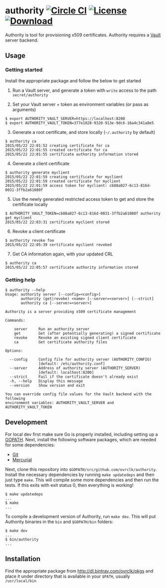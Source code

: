 # authority  [![Circle CI](https://circleci.com/gh/ovrclk/authority.svg?style=svg&circle-token=f69ab359eeea3f0c3c28624267062fbd11f1819f)](https://circleci.com/gh/ovrclk/authority) [![License](https://img.shields.io/badge/License-MPL2%20-blue.svg)](https://github.com/ovrclk/authority/raw/master/LICENSE) [![Download](https://api.bintray.com/packages/ovrclk/pkgs/authority/images/download.svg)](https://bintray.com/ovrclk/pkgs/authority/_latestVersion)

Authority is tool for provisioning x509 certificates. Authority requires a [Vault](https://www.vaultproject.io) server backend.

## Usage

### Getting started

Install the appropriate package and follow the below to get started

1. Run a Vault server, and generate a token with `write` access to the path `secret/authority`

2. Set your Vault server + token as environment variables (or pass as arguments)

  ```
  $ export AUTHORITY_VAULT_SERVER=https://localhost:8200
  $ export AUTHORITY_VAULT_TOKEN=377e1028-9320-913e-9dc6-16a4c341a8e5
  ```

3. Generate a root certificate, and store locally (`~/.authority` by default)

  ```
  $ authority ca
  2015/05/22 22:01:52 creating certificate for ca
  2015/05/22 22:01:55 created certificate for ca
  2015/05/22 22:01:55 certificate authority information stored
  ```

4. Generate a client certificate

  ```
  $ authority generate myclient
  2015/05/22 22:01:59 creating certificate for myclient
  2015/05/22 22:01:59 created certificate for myclient
  2015/05/22 22:01:59 access token for myclient: cb88a027-6c13-816d-0031-3ffb2a61080f
  ```

5. Use the newly generated restricted access token to get and store the certificate locally

  ```
  $ AUTHORITY_VAULT_TOKEN=cb88a027-6c13-816d-0031-3ffb2a61080f authority get myclient
  2015/05/22 22:03:31 certificate myclient stored
  ```

6. Revoke a client certificate

  ```
  $ authority revoke foo
  2015/05/22 22:05:39 certificate myclient revoked
  ```

7. Get CA information again, with your updated CRL

  ```
  $ authority ca
  2015/05/22 22:05:57 certificate authority information stored
  ```

### Getting help

```
$ authority --help
Usage: authority server [--config=<config>]
       authority (get|revoke) <name> [--server=<server>] [--strict]
       authority ca [--server=<server>]

Authority is a server providing x509 certificate management

Commands:

    server     Run an authority server
    get        Get (after potentially generating) a signed certificate
    revoke     Revoke an existing signed client certificate
    ca         Get certificate authority files

Options:

  --config     Config file for authority server (AUTHORITY_CONFIG)
               [default: /etc/authority.conf]
  --server     Address of authority server (AUTHORITY_SERVER)
               [default: localhost:8200]
  --strict     Fail if the certificate doesn't already exist
  -h, --help   Display this message
  --version    Show version and exit

You can override config file values for the Vault backend with the following
environment variables: AUTHORITY_VAULT_SERVER and AUTHORITY_VAULT_TOKEN
```

## Development

For local dev first make sure Go is properly installed, including setting up a [GOPATH](http://golang.org/doc/code.html#GOPATH). Next, install the following software packages, which are needed for some dependencies:

- [Git](http://git-scm.com/)
- [Mercurial](http://mercurial.selenic.com/)

Next, clone this repository into `$GOPATH/src/github.com/ovrclk/authority`. Install the necessary dependencies by running `make updatedeps` and then just type `make`. This will compile some more dependencies and then run the tests. If this exits with exit status 0, then everything is working!

```
$ make updatedeps
...
$ make
...
```

To compile a development version of Authority, run `make dev`. This will put Authority binaries in the `bin` and `$GOPATH/bin` folders:

```
$ make dev
...
$ bin/authority
...
```

## Installation

Find the appropriate package from http://dl.bintray.com/ovrclk/pkgs and place it under directory that is available in your `$PATH`, usually `/usr/local/bin`
